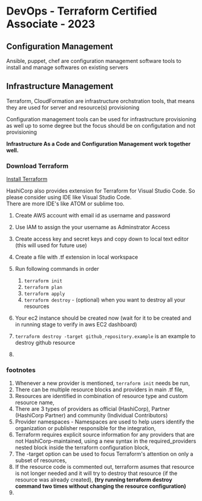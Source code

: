 # DevOps - Terraform Certified Associate - 2023

## Configuration Management

Ansible, puppet, chef are configuration management software tools to install and manage softwares on existing servers

## Infrastructure Management

Terraform, CloudFormation are infrastructure orchstration tools, that means they are used for server and resource(s) provisioning

Configuration management tools can be used for infrastructure provisioning as well up to some degree but the focus should be on configutation and not provisioning

**Infrastructure As a Code and Configuration Management work together well.**

### Download Terraform

[Install Terraform](https://developer.hashicorp.com/terraform/downloads)

HashiCorp also provides extension for Terraform for Visual Studio Code. So please consider using IDE like Visual Studio Code.  
There are more IDE's like ATOM or sublime too.  

1. Create AWS account with email id as username and password  
2. Use IAM to assign the your username as Adminstrator Access  
3. Create access key and secret keys and copy down to local text editor (this will used for future use)  
4. Create a file with .tf extension in local workspace
5. Run following commands in order
   1. `terraform init`
   2. `terraform plan`
   3. `terraform apply`
   4. `terraform destroy` - (optional) when you want to destroy all your resources

6. Your ec2 instance should be created now (wait for it to be created and in running stage to verify in aws EC2 dashboard)
7. `terraform destroy -target github_repository.example`  is an example to destroy github resource
8. 












### footnotes

1. Whenever a new provider is mentioned, `terraform init` needs be run,
2. There can be multiple resource blocks and providers in main .tf file,
3. Resources are identified in combination of resource type and custom resource name,
4. There are 3 types of providers as official (HashiCorp), Partner (HashiCorp Partner) and community (Individual Contributors)
5. Provider namespaces - Namespaces are used to help users identify the organization or publisher responsible for the integration,
6. Terraform requires explicit source information for any providers that are not HashiCorp-maintained, using a new syntax in the required_providers nested block inside the terraform configuration block,
7. The -target option can be used to focus Terraform's attention on only a subset of resources,
8. If the resource code is commented out, terraform asumes that resource is not longer needed and it will try to destroy that resource (if the resource was already created), **(try running terraform destroy command two times without changing the resource configuration)**
9. 